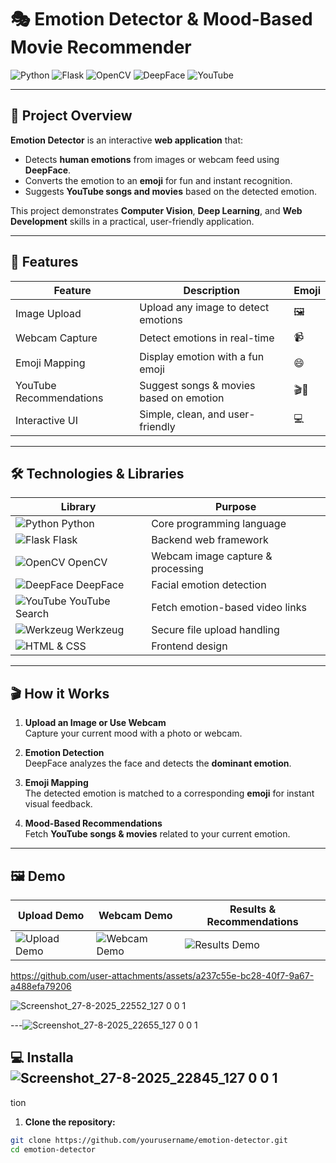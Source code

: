 # 🎭 Emotion Detector & Mood-Based Movie Recommender  

![Python](https://img.shields.io/badge/Python-3.10-blue?logo=python&logoColor=white) 
![Flask](https://img.shields.io/badge/Flask-2.3-green?logo=flask&logoColor=white) 
![OpenCV](https://img.shields.io/badge/OpenCV-4.8-orange?logo=opencv&logoColor=white) 
![DeepFace](https://img.shields.io/badge/DeepFace-1.0-purple) 
![YouTube](https://img.shields.io/badge/YouTube-FF0000?logo=youtube&logoColor=white)  

---

## 🚀 Project Overview  
**Emotion Detector** is an interactive **web application** that:  

- Detects **human emotions** from images or webcam feed using **DeepFace**.  
- Converts the emotion to an **emoji** for fun and instant recognition.  
- Suggests **YouTube songs and movies** based on the detected emotion.  

This project demonstrates **Computer Vision**, **Deep Learning**, and **Web Development** skills in a practical, user-friendly application.  

---

## 🌟 Features  

| Feature | Description | Emoji |
|---------|------------|-------|
| Image Upload | Upload any image to detect emotions | 🖼️ |
| Webcam Capture | Detect emotions in real-time | 📹 |
| Emoji Mapping | Display emotion with a fun emoji | 😄 |
| YouTube Recommendations | Suggest songs & movies based on emotion | 🎬🎵 |
| Interactive UI | Simple, clean, and user-friendly | 💻 |

---

## 🛠️ Technologies & Libraries  

| Library | Purpose |
|---------|---------|
| ![Python](https://img.shields.io/badge/Python-3.10-blue?logo=python&logoColor=white) Python | Core programming language |
| ![Flask](https://img.shields.io/badge/Flask-2.3-green?logo=flask&logoColor=white) Flask | Backend web framework |
| ![OpenCV](https://img.shields.io/badge/OpenCV-4.8-orange?logo=opencv&logoColor=white) OpenCV | Webcam image capture & processing |
| ![DeepFace](https://img.shields.io/badge/DeepFace-1.0-purple) DeepFace | Facial emotion detection |
| ![YouTube](https://img.shields.io/badge/YouTube-FF0000?logo=youtube&logoColor=white) YouTube Search | Fetch emotion-based video links |
| ![Werkzeug](https://img.shields.io/badge/Werkzeug-1.0-orange) Werkzeug | Secure file upload handling |
| ![HTML](https://img.shields.io/badge/HTML5-E34F26?logo=html5&logoColor=white) & CSS | Frontend design |

---

## 🎬 How it Works  

1. **Upload an Image or Use Webcam**  
   Capture your current mood with a photo or webcam.  

2. **Emotion Detection**  
   DeepFace analyzes the face and detects the **dominant emotion**.  





3. **Emoji Mapping**  
   The detected emotion is matched to a corresponding **emoji** for instant visual feedback.  

4. **Mood-Based Recommendations**  
   Fetch **YouTube songs & movies** related to your current emotion.  

---

## 🖼️ Demo  

| Upload Demo | Webcam Demo | Results & Recommendations |
|------------|------------|--------------------------|
| ![Upload Demo](https://user-images.githubusercontent.com/yourusername/demo-upload.gif) | ![Webcam Demo](https://user-images.githubusercontent.com/yourusername/demo-webcam.gif) | ![Results Demo](https://user-images.githubusercontent.com/yourusername/demo-result.gif) |

 https://github.com/user-attachments/assets/a237c55e-bc28-40f7-9a67-a488efa79206

 
![Screenshot_27-8-2025_22552_127 0 0 1](https://github.com/user-attachments/assets/5fa0b544-750d-4918-8749-2963a8726ec7)



---![Screenshot_27-8-2025_22655_127 0 0 1](https://github.com/user-attachments/assets/fd8f8955-2820-4f68-a1ee-ebc6c54a6238)




## 💻 Installa![Screenshot_27-8-2025_22845_127 0 0 1](https://github.com/user-attachments/assets/b5b6a45c-0774-490a-9dd3-231adf37490d)
tion  

1. **Clone the repository:**  
```bash
git clone https://github.com/yourusername/emotion-detector.git
cd emotion-detector
